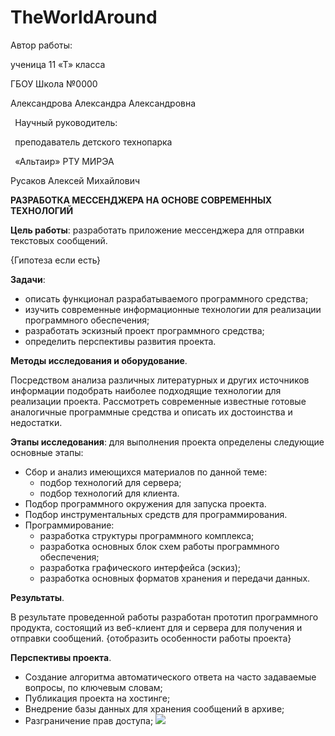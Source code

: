 # TheWorldAround
Автор работы:

ученица 11 «Т» класса

ГБОУ Школа №0000 

Александрова Александра Александровна

` `Научный руководитель:

` `преподаватель детского технопарка

` `«Альтаир» РТУ МИРЭА 

Русаков Алексей Михайлович

**РАЗРАБОТКА МЕССЕНДЖЕРА 
НА ОСНОВЕ СОВРЕМЕННЫХ ТЕХНОЛОГИЙ**

**Цель работы**: разработать приложение мессенджера для отправки текстовых сообщений. 

{Гипотеза если есть}

**Задачи**: 

- описать функционал разрабатываемого программного средства;
- изучить современные информационные технологии для реализации программного обеспечения;
- разработать эскизный проект программного средства;
- определить перспективы развития проекта.

**Методы исследования и оборудование**. 

Посредством анализа различных литературных и других источников информации подобрать наиболее подходящие технологии для реализации проекта. Рассмотреть современные известные готовые аналогичные программные средства и описать их достоинства и недостатки.



**Этапы исследования**: для выполнения проекта определены следующие основные этапы:

- Сбор и анализ имеющихся материалов по данной теме:
  - подбор технологий для сервера;
  - подбор технологий для клиента.
- Подбор программного окружения для запуска проекта.
- Подбор инструментальных средств для программирования.
- Программирование:
  - разработка структуры программного комплекса;
  - разработка основных блок схем работы программного обеспечения;
  - разработка графического интерфейса (эскиз);
  - разработка основных форматов хранения и передачи данных.

**Результаты**.

В результате проведенной работы разработан прототип программного продукта, состоящий из веб-клиент для и сервера для получения и отправки сообщений. {отобразить особенности работы проекта} 

**Перспективы проекта**. 

- Создание алгоритма автоматического ответа на часто задаваемые вопросы, по ключевым словам;
- Публикация проекта на хостинге;
- Внедрение базы данных для хранения сообщений в архиве;
- Разграничение прав доступа;
![](Aspose.Words.87b696fd-9bf0-4ae0-8dcc-baf2e406533a.001.jpeg)
